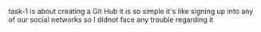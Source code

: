task-1 is about creating a Git Hub it is so simple it's like signing up into any of our social networks so I didnot face any trouble regarding it
